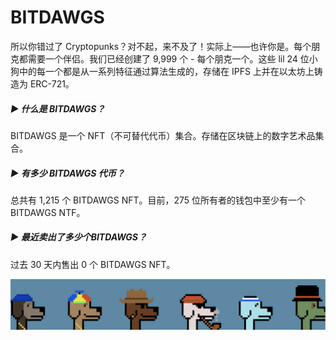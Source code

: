 # BITDAWGS

所以你错过了 Cryptopunks？对不起，来不及了！实际上——也许你是。每个朋克都需要一个伴侣。我们已经创建了 9,999 个 - 每个朋克一个。这些 lil 24 位小狗中的每一个都是从一系列特征通过算法生成的，存储在 IPFS 上并在以太坊上铸造为 ERC-721。

##### ▶ 什么是 BITDAWGS？

BITDAWGS 是一个 NFT（不可替代代币）集合。存储在区块链上的数字艺术品集合。

##### ▶ 有多少 BITDAWGS 代币？

总共有 1,215 个 BITDAWGS NFT。目前，275 位所有者的钱包中至少有一个 BITDAWGS NTF。

##### ▶ 最近卖出了多少个BITDAWGS？

过去 30 天内售出 0 个 BITDAWGS NFT。

![unnamed](unnamed.png)
